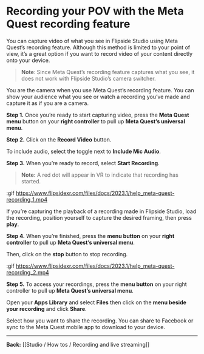# Recording your POV with the Meta Quest recording feature

You can capture video of what you see in Flipside Studio using Meta Quest’s recording feature. Although this method is limited to your point of view, it’s a great option if you want to record video of your content directly onto your device.

>**Note**: Since Meta Quest’s recording feature captures what you see, it does not work with Flipside Studio’s camera switcher.

You are the camera when you use Meta Quest’s recording feature. You can show your audience what you see or watch a recording you’ve made and capture it as if you are a camera.

**Step 1.** Once you’re ready to start capturing video, press the **Meta Quest menu** button on your **right controller** to pull up **Meta Quest’s universal menu**.

**Step 2.** Click on the **Record Video** button.

To include audio, select the toggle next to **Include Mic Audio**.

**Step 3.** When you’re ready to record, select **Start Recording**.

>**Note:** A red dot will appear in VR to indicate that recording has started. 

:gif https://www.flipsidexr.com/files/docs/2023.1/help_meta-quest-recording_1.mp4

If you’re capturing the playback of a recording made in Flipside Studio, load the recording, position yourself to capture the desired framing, then press **play**.

**Step 4.** When you’re finished, press the **menu button** on your **right controller** to pull up **Meta Quest’s universal menu**.

Then, click on the **stop** button to stop recording.

:gif https://www.flipsidexr.com/files/docs/2023.1/help_meta-quest-recording_2.mp4

**Step 5.** To access your recordings,  press the **menu button** on your right controller to pull up **Meta Quest’s universal menu**.

Open your **Apps Library** and select **Files** then click on the **menu beside your recording** and click **Share**.

Select how you want to share the recording. You can share to Facebook or sync to the Meta Quest mobile app to download to your device.

---

**Back:** [[Studio / How tos / Recording and live streaming]]
